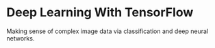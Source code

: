 
# Deep Learning With TensorFlow
Making sense of complex image data via classification and deep neural networks.


